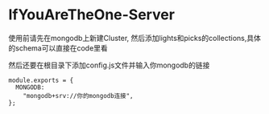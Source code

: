 # IfYouAreTheOne-Server

使用前请先在mongodb上新建Cluster, 然后添加lights和picks的collections,具体的schema可以直接在code里看

然后还要在根目录下添加config.js文件并输入你mongodb的链接

```
module.exports = {
  MONGODB:
    "mongodb+srv://你的mongodb连接",
};
```
